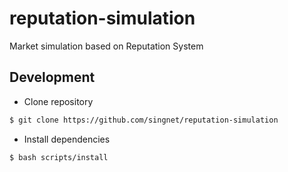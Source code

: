 # reputation-simulation
Market simulation based on Reputation System 


## Development 

* Clone repository

```sh
$ git clone https://github.com/singnet/reputation-simulation
```


* Install dependencies

```sh
$ bash scripts/install
```